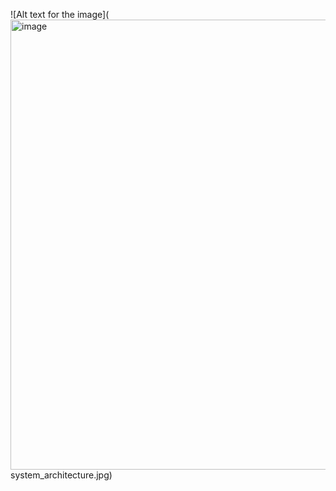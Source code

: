 ![Alt text for the image](<img width="848" height="720" alt="image" src="https://github.com/user-attachments/assets/888f4184-96c3-41ed-ae41-a6b23e9c5a17" />
system_architecture.jpg)
